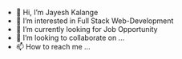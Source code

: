 - 👋 Hi, I’m Jayesh Kalange
- 👀 I’m interested in Full Stack Web-Development
- 🌱 I’m currently looking for Job Opportunity
- 💞️ I’m looking to collaborate on ...
- 📫 How to reach me ...

<!---
Jayesh-kalange/Jayesh-kalange is a ✨ special ✨ repository because its `README.md` (this file) appears on your GitHub profile.
You can click the Preview link to take a look at your changes.
--->
